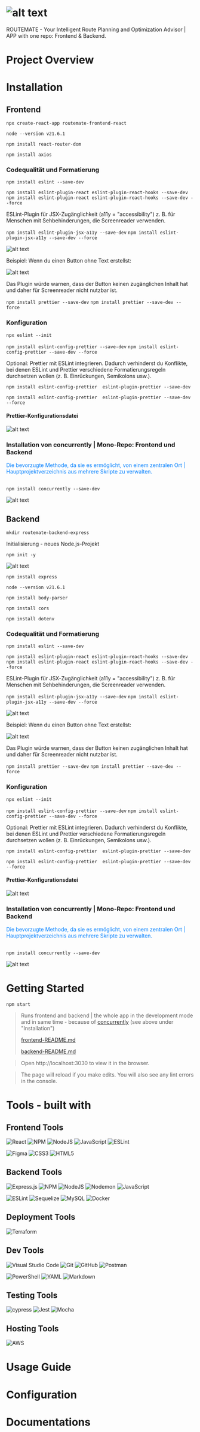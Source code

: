 # ![alt text](ROUTEMATEYour_Intelligent_Route_Planning_and_Optimization_Advisor.png)

ROUTEMATE - Your Intelligent Route Planning and Optimization Advisor | APP with one repo: Frontend & Backend.

# Project Overview

# Installation

## Frontend

`npx create-react-app routemate-frontend-react`

`node --version v21.6.1`

`npm install react-router-dom`

`npm install axios`

### Codequalität und Formatierung

`npm install eslint --save-dev`

`npm install eslint-plugin-react eslint-plugin-react-hooks --save-dev`
`npm install eslint-plugin-react eslint-plugin-react-hooks --save-dev --force`

ESLint-Plugin für JSX-Zugänglichkeit (a11y = "accessibility") z. B. für Menschen mit Sehbehinderungen, die Screenreader verwenden.

`npm install eslint-plugin-jsx-a11y --save-dev`
`npm install eslint-plugin-jsx-a11y --save-dev --force`

![alt text](</assets/carbon (7).png>)

<!-- ```json
{
  "plugins": ["jsx-a11y"],
  "extends": ["plugin:jsx-a11y/recommended"]
}
``` -->

Beispiel:
Wenn du einen Button ohne Text erstellst:

![alt text](</assets/carbon (9).png>)

<!-- ```jsx
<button></button>
``` -->

Das Plugin würde warnen, dass der Button keinen zugänglichen Inhalt hat und daher für Screenreader nicht nutzbar ist.

`npm install prettier --save-dev`
`npm install prettier --save-dev --force`

### Konfiguration

`npx eslint --init`

`npm install eslint-config-prettier --save-dev`
`npm install eslint-config-prettier --save-dev --force`

Optional: Prettier mit ESLint integrieren.
Dadurch verhinderst du Konflikte, bei denen ESLint und Prettier verschiedene Formatierungsregeln durchsetzen wollen (z. B. Einrückungen, Semikolons usw.).

`npm install eslint-config-prettier  eslint-plugin-prettier --save-dev`

`npm install eslint-config-prettier  eslint-plugin-prettier --save-dev --force`

#### Prettier-Konfigurationsdatei

![alt text](</assets/carbon (10).png>)

<!-- ```json
{
  "semi": true, // Semikolons am Ende von Zeilen hinzufügen
  "trailingComma": "es5", // Trailing Commas nur für ES5-kompatible Konstrukte (z.B. Arrays, Objekte)
  "singleQuote": true, // Einfache Anführungszeichen statt doppelte verwenden
  "tabWidth": 2, // Tabulatorbreite auf 2 Leerzeichen setzen
  "printWidth": 80 // Maximale Zeilenlänge auf 80 Zeichen setzen
}
``` -->

### Installation von concurrently | Mono-Repo: Frontend und Backend

<span style="color:#007fff">
Die bevorzugte Methode, da sie es ermöglicht, von einem zentralen Ort | Hauptprojektverzeichnis aus mehrere Skripte zu verwalten.</span>
<br></br>

`npm install concurrently --save-dev`

![alt text](</assets/carbon (11).png>)

<!-- ```json
Hauptprojektverzeichnis:
{
  "scripts": {
    "start": "concurrently \"npm run start:frontend\" \"npm run start:backend\"",
    "start:frontend": "cd frontend && npm start",
    "start:backend": "cd backend && npm start"
  },
  "devDependencies": {
    "concurrently": "^8.2.2" // Stelle sicher, dass du die aktuelle Version verwendest
  }
}

Frontend:
 "scripts": {
    "start": "react-scripts start"
  },

Backend:
"scripts": {
    "start": "node index.js"
  },
``` -->

## Backend

`mkdir routemate-backend-express`

Initialisierung - neues Node.js-Projekt

`npm init -y`

![alt text](</assets/carbon (12).png>)

<!-- ```javascript
package.json

{
  "name": "routemate-backend-express",
  "version": "1.0.0",
  "description": "",
  "main": "index.js",
  "scripts": {
    "test": "echo \"Error: no test specified\" && exit 1"
  },
  "keywords": [],
  "author": "",
  "license": "ISC"
}
``` -->

`npm install express`

`node --version v21.6.1`

`npm install body-parser`

`npm install cors`

`npm install dotenv`

### Codequalität und Formatierung

`npm install eslint --save-dev`

`npm install eslint-plugin-react eslint-plugin-react-hooks --save-dev`
`npm install eslint-plugin-react eslint-plugin-react-hooks --save-dev --force`

ESLint-Plugin für JSX-Zugänglichkeit (a11y = "accessibility") z. B. für Menschen mit Sehbehinderungen, die Screenreader verwenden.

`npm install eslint-plugin-jsx-a11y --save-dev`
`npm install eslint-plugin-jsx-a11y --save-dev --force`

![alt text](</assets/carbon (7).png>)

<!-- ```json
{
  "plugins": ["jsx-a11y"],
  "extends": ["plugin:jsx-a11y/recommended"]
}
``` -->

Beispiel:
Wenn du einen Button ohne Text erstellst:

![alt text](</assets/carbon (9)-1.png>)

<!-- ```jsx
<button></button>
``` -->

Das Plugin würde warnen, dass der Button keinen zugänglichen Inhalt hat und daher für Screenreader nicht nutzbar ist.

`npm install prettier --save-dev`
`npm install prettier --save-dev --force`

### Konfiguration

`npx eslint --init`

`npm install eslint-config-prettier --save-dev`
`npm install eslint-config-prettier --save-dev --force`

Optional: Prettier mit ESLint integrieren.
Dadurch verhinderst du Konflikte, bei denen ESLint und Prettier verschiedene Formatierungsregeln durchsetzen wollen (z. B. Einrückungen, Semikolons usw.).

`npm install eslint-config-prettier  eslint-plugin-prettier --save-dev`

`npm install eslint-config-prettier  eslint-plugin-prettier --save-dev --force`

#### Prettier-Konfigurationsdatei

![alt text](</assets/carbon (10)-1.png>)

<!-- ```json
{
  "semi": true, // Semikolons am Ende von Zeilen hinzufügen
  "trailingComma": "es5", // Trailing Commas nur für ES5-kompatible Konstrukte (z.B. Arrays, Objekte)
  "singleQuote": true, // Einfache Anführungszeichen statt doppelte verwenden
  "tabWidth": 2, // Tabulatorbreite auf 2 Leerzeichen setzen
  "printWidth": 80 // Maximale Zeilenlänge auf 80 Zeichen setzen
}
``` -->

### Installation von concurrently | Mono-Repo: Frontend und Backend

<span style="color:#007fff">
Die bevorzugte Methode, da sie es ermöglicht, von einem zentralen Ort | Hauptprojektverzeichnis aus mehrere Skripte zu verwalten.</span>
<br></br>

`npm install concurrently --save-dev`

![alt text](</assets/carbon (11)-1.png>)

<!-- ```json
Hauptprojektverzeichnis:
{
  "scripts": {
    "start": "concurrently \"npm run start:frontend\" \"npm run start:backend\"",
    "start:frontend": "cd frontend && npm start",
    "start:backend": "cd backend && npm start"
  },
  "devDependencies": {
    "concurrently": "^8.2.2" // Stelle sicher, dass du die aktuelle Version verwendest
  }
}

Frontend:
 "scripts": {
    "start": "react-scripts start"
  },

Backend:
"scripts": {
    "start": "node index.js"
  },
``` -->

# Getting Started

`npm start`

> Runs frontend and backend | the whole app in the development mode and in same time - because of [concurrently](https://www.npmjs.com/package/concurrently)
> (see above under "Installation")
>
> [frontend-README.md](./routemate-frontend-react/README.md)
>
> [backend-README.md](./routemate-backend-express/README.md)

> Open http://localhost:3030 to view it in the browser.

> The page will reload if you make edits.
> You will also see any lint errors in the console.

# Tools - built with

## Frontend Tools

![React](https://img.shields.io/badge/react-%2320232a.svg?style=for-the-badge&logo=react&logoColor=%2361DAFB)
![NPM](https://img.shields.io/badge/NPM-%23CB3837.svg?style=for-the-badge&logo=npm&logoColor=white)
![NodeJS](https://img.shields.io/badge/node.js-6DA55F?style=for-the-badge&logo=node.js&logoColor=white)
![JavaScript](https://img.shields.io/badge/javascript-%23323330.svg?style=for-the-badge&logo=javascript&logoColor=%23F7DF1E)
![ESLint](https://img.shields.io/badge/ESLint-4B3263?style=for-the-badge&logo=eslint&logoColor=white)

![Figma](https://img.shields.io/badge/figma-%23F24E1E.svg?style=for-the-badge&logo=figma&logoColor=white)
![CSS3](https://img.shields.io/badge/css3-%231572B6.svg?style=for-the-badge&logo=css3&logoColor=white)
![HTML5](https://img.shields.io/badge/html5-%23E34F26.svg?style=for-the-badge&logo=html5&logoColor=white)

## Backend Tools

![Express.js](https://img.shields.io/badge/express.js-%23404d59.svg?style=for-the-badge&logo=express&logoColor=%2361DAFB)
![NPM](https://img.shields.io/badge/NPM-%23CB3837.svg?style=for-the-badge&logo=npm&logoColor=white)
![NodeJS](https://img.shields.io/badge/node.js-6DA55F?style=for-the-badge&logo=node.js&logoColor=white)
![Nodemon](https://img.shields.io/badge/NODEMON-%23323330.svg?style=for-the-badge&logo=nodemon&logoColor=%BBDEAD)
![JavaScript](https://img.shields.io/badge/javascript-%23323330.svg?style=for-the-badge&logo=javascript&logoColor=%23F7DF1E)

![ESLint](https://img.shields.io/badge/ESLint-4B3263?style=for-the-badge&logo=eslint&logoColor=white)
![Sequelize](https://img.shields.io/badge/Sequelize-52B0E7?style=for-the-badge&logo=Sequelize&logoColor=white)
![MySQL](https://img.shields.io/badge/mysql-4479A1.svg?style=for-the-badge&logo=mysql&logoColor=white) ![Docker](https://img.shields.io/badge/docker-%230db7ed.svg?style=for-the-badge&logo=docker&logoColor=white)

## Deployment Tools

![Terraform](https://img.shields.io/badge/terraform-%235835CC.svg?style=for-the-badge&logo=terraform&logoColor=white)

## Dev Tools

![Visual Studio Code](https://img.shields.io/badge/Visual%20Studio%20Code-0078d7.svg?style=for-the-badge&logo=visual-studio-code&logoColor=white)
![Git](https://img.shields.io/badge/git-%23F05033.svg?style=for-the-badge&logo=git&logoColor=white)
![GitHub](https://img.shields.io/badge/github-%23121011.svg?style=for-the-badge&logo=github&logoColor=white)
![Postman](https://img.shields.io/badge/Postman-FF6C37?style=for-the-badge&logo=postman&logoColor=white)

![PowerShell](https://img.shields.io/badge/PowerShell-%235391FE.svg?style=for-the-badge&logo=powershell&logoColor=white)
![YAML](https://img.shields.io/badge/yaml-%23ffffff.svg?style=for-the-badge&logo=yaml&logoColor=151515)
![Markdown](https://img.shields.io/badge/markdown-%23000000.svg?style=for-the-badge&logo=markdown&logoColor=white)

## Testing Tools

![cypress](https://img.shields.io/badge/-cypress-%23E5E5E5?style=for-the-badge&logo=cypress&logoColor=058a5e)
![Jest](https://img.shields.io/badge/-jest-%23C21325?style=for-the-badge&logo=jest&logoColor=white)
![Mocha](https://img.shields.io/badge/-mocha-%238D6748?style=for-the-badge&logo=mocha&logoColor=white)

## Hosting Tools

![AWS](https://img.shields.io/badge/AWS-%23FF9900.svg?style=for-the-badge&logo=amazon-aws&logoColor=white)

# Usage Guide

# Configuration

# Documentations
